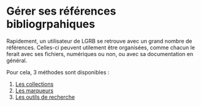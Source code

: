 # Gérer ses références bibliogrpahiques

Rapidement, un utilisateur de LGRB se retrouve avec un grand nombre de références. Celles-ci peuvent utilement être organisées, comme chacun le ferait avec ses fichiers, numériques ou non, ou avec sa documentation en général.

Pour cela, 3 méthodes sont disponibles :

1. [Les collections](01-collections.md)
2. [Les marqueurs](02-marqueurs.md)
3. [Les outils de recherche](03-recherche.md)
